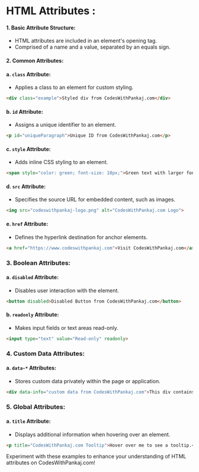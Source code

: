 

# HTML Attributes :

#### 1. Basic Attribute Structure:
   - HTML attributes are included in an element's opening tag.
   - Comprised of a name and a value, separated by an equals sign.

#### 2. Common Attributes:

#### a. `class` Attribute:
   - Applies a class to an element for custom styling.
   ```html
   <div class="example">Styled div from CodesWithPankaj.com</div>
   ```

#### b. `id` Attribute:
   - Assigns a unique identifier to an element.
   ```html
   <p id="uniqueParagraph">Unique ID from CodesWithPankaj.com</p>
   ```

#### c. `style` Attribute:
   - Adds inline CSS styling to an element.
   ```html
   <span style="color: green; font-size: 18px;">Green text with larger font size.</span>
   ```

#### d. `src` Attribute:
   - Specifies the source URL for embedded content, such as images.
   ```html
   <img src="codeswithpankaj-logo.png" alt="CodesWithPankaj.com Logo">
   ```

#### e. `href` Attribute:
   - Defines the hyperlink destination for anchor elements.
   ```html
   <a href="https://www.codeswithpankaj.com">Visit CodesWithPankaj.com</a>
   ```

### 3. Boolean Attributes:

#### a. `disabled` Attribute:
   - Disables user interaction with the element.
   ```html
   <button disabled>Disabled Button from CodesWithPankaj.com</button>
   ```

#### b. `readonly` Attribute:
   - Makes input fields or text areas read-only.
   ```html
   <input type="text" value="Read-only" readonly>
   ```

### 4. Custom Data Attributes:

#### a. `data-*` Attributes:
   - Stores custom data privately within the page or application.
   ```html
   <div data-info="custom data from CodesWithPankaj.com">This div contains custom data.</div>
   ```

### 5. Global Attributes:

#### a. `title` Attribute:
   - Displays additional information when hovering over an element.
   ```html
   <p title="CodesWithPankaj.com Tooltip">Hover over me to see a tooltip.</p>
   ```

Experiment with these examples to enhance your understanding of HTML attributes on CodesWithPankaj.com!
